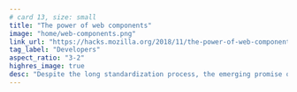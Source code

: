 ```yaml
---
# card 13, size: small
title: "The power of web components"
image: "home/web-components.png"
link_url: "https://hacks.mozilla.org/2018/11/the-power-of-web-components/?utm_source=www.mozilla.org&utm_medium=referral&utm_campaign=homepage&utm_content=card"
tag_label: "Developers"
aspect_ratio: "3-2"
highres_image: true
desc: "Despite the long standardization process, the emerging promise of Web Components puts more power in the hand of creators."
---
```

